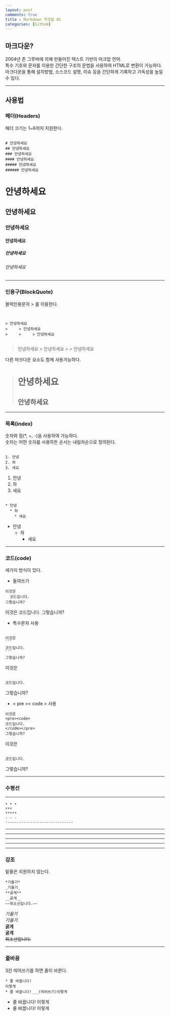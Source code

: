 ```yaml
---
layout: post
comments: true
title : Markdown 작성법 01
categories: [Github]
---
```


## 마크다운?
2004년 존 그루버에 의해 만들어진 텍스트 기반의 마크업 언어.   
특수 기호와 문자를 이용한 간단한 구조의 문법을 사용하여 HTML로 변환이 가능하다.   
마크다운을 통해 설치방법, 소스코드 설명, 이슈 등을 간단하게 기록하고 가독성을 높일 수 있다.   

------------------------------------
## 사용법

### 헤더(Headers)
헤더 크기는 1~6까지 지원한다.
<pre><code>
# 안녕하세요
## 안녕하세요
### 안녕하세요
#### 안녕하세요
##### 안녕하세요
###### 안녕하세요
</code></pre>
# 안녕하세요
## 안녕하세요
### 안녕하세요
#### 안녕하세요
##### 안녕하세요
###### 안녕하세요

-------------------------------------

### 인용구(BlockQuote)
블럭인용문자 > 를 이용한다.
<pre><code>

> 안녕하세요
>     > 안녕하세요
>     >     > 안녕하세요

</code></pre>

> 안녕하세요
>     > 안녕하세요
>     >     > 안녕하세요

다른 마크다운 요소도 함께 사용가능하다.

> # 안녕하세요
> ## 안녕하세요


----------------------------------------

### 목록(index)

숫자와 점(*, +, -)을 사용하여 가능하다.   
숫자는 어떤 숫자를 사용하든 순서는 내림차순으로 정의된다.

<pre><code>
1. 안녕
2. 하
3. 세요
</code></pre>

1. 안녕
2. 하
3. 세요

<pre><code>
* 안녕
  * 하
    * 세요
</code></pre>

* 안녕
  * 하
    * 세요

----------------------------------------

### 코드(code)
세가지 방식이 있다.

- 들여쓰기

```
이것은
  코드입니다.
그렇습니까?
```

이것은
  코드입니다.
그렇습니까?

- 특수문자 사용

<pre><code>
이것은
```
코드입니다.
```
그렇습니까?
</code></pre>

이것은
<pre><code>
코드입니다.
</code></pre>
그렇습니까?

- < pre >< code > 사용

```
이것은
<pre><code>
코드입니다.
</code></pre>
그렇습니까?
```

이것은
<pre><code>
코드입니다.
</code></pre>
그렇습니까?

----------------------------------

### 수평선 <hr/>

```
* * *
***
*****
- - -
------------------------------
```

* * *
***
*****
- - -
------------------------------

### 강조
밑줄은 지원하지 않는다.

```
*기울기*
_기울기_
**굵게**
__굵게__
~~취소선입니다.~~
```
*기울기*   
_기울기_   
**굵게**   
__굵게__   
~~취소선입니다.~~


------------------------------
### 줄바꿈
3칸 띄어쓰기를 하면 줄이 바뀐다.

```
* 줄 바꿉니다!
이렇게
* 줄 바꿉니다!___(띄어쓰기)이렇게
```

* 줄 바꿉니다!
이렇게
* 줄 바꿉니다!    이렇게
